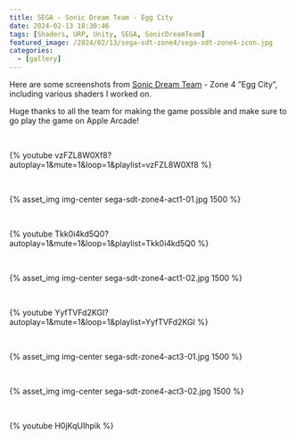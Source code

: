 ```yaml
---
title: SEGA - Sonic Dream Team - Egg City
date: 2024-02-13 18:30:46
tags: [Shaders, URP, Unity, SEGA, SonicDreamTeam]
featured_image: /2024/02/13/sega-sdt-zone4/sega-sdt-zone4-icon.jpg
categories:
  - [gallery]
---
```


Here are some screenshots from [Sonic Dream Team](https://apps.apple.com/us/app/sonic-dream-team/id1609094795) - Zone 4 ”Egg City”, including various shaders I worked on.

Huge thanks to all the team for making the game possible and make sure to go play the game on Apple Arcade!

<br>

{% youtube vzFZL8W0Xf8?autoplay=1&mute=1&loop=1&playlist=vzFZL8W0Xf8 %}

<br>

{% asset_img img-center sega-sdt-zone4-act1-01.jpg 1500 %}

<br>

{% youtube Tkk0i4kd5Q0?autoplay=1&mute=1&loop=1&playlist=Tkk0i4kd5Q0 %}

<br>

{% asset_img img-center sega-sdt-zone4-act1-02.jpg 1500 %}

<br>

{% youtube YyfTVFd2KGI?autoplay=1&mute=1&loop=1&playlist=YyfTVFd2KGI %}

<br>

{% asset_img img-center sega-sdt-zone4-act3-01.jpg 1500 %}

<br>

{% asset_img img-center sega-sdt-zone4-act3-02.jpg 1500 %}

<br>

{% youtube H0jKqUIhpik %}
